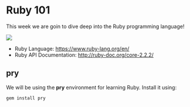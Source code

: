 # Ruby 101

This week we are goin to dive deep into the Ruby programming language!

<img src='https://www.ruby-lang.org/images/header-ruby-logo@2x.png'>

- Ruby Language: https://www.ruby-lang.org/en/
- Ruby API Documentation: http://ruby-doc.org/core-2.2.2/

## pry

We will be using the **pry** environment for learning Ruby. Install it using: 

`gem install pry`
